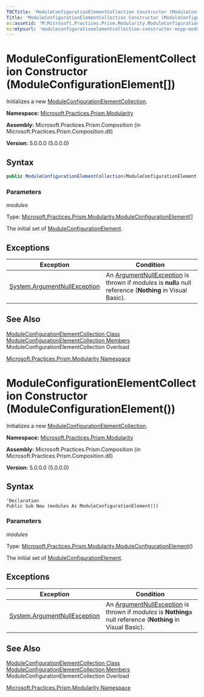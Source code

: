```yaml
---
TOCTitle: 'ModuleConfigurationElementCollection Constructor (ModuleConfigurationElement[])'
Title: 'ModuleConfigurationElementCollection Constructor (ModuleConfigurationElement[]) (Microsoft.Practices.Prism.Modularity)'
ms:assetid: 'M:Microsoft.Practices.Prism.Modularity.ModuleConfigurationElementCollection.\#ctor(Microsoft.Practices.Prism.Modularity.ModuleConfigurationElement[])'
ms:mtpsurl: 'moduleconfigurationelementcollection-constructor-mspp-modularity.md'
---
```



# ModuleConfigurationElementCollection Constructor (ModuleConfigurationElement[])

Initializes a new [ModuleConfigurationElementCollection](/patterns-practices/reference/moduleconfigurationelementcollection-class-mspp-modularity).

**Namespace:** [Microsoft.Practices.Prism.Modularity](/patterns-practices/reference/mspp-modularity-namespace)

**Assembly:** Microsoft.Practices.Prism.Composition (in Microsoft.Practices.Prism.Composition.dll)

**Version:** 5.0.0.0 (5.0.0.0)

## Syntax

```C#
public ModuleConfigurationElementCollection(ModuleConfigurationElement[] modules)
```

### Parameters

*modules*

Type: [Microsoft.Practices.Prism.Modularity.ModuleConfigurationElement](/patterns-practices/reference/moduleconfigurationelement-class-mspp-modularity)[]

The initial set of [ModuleConfigurationElement](/patterns-practices/reference/moduleconfigurationelement-class-mspp-modularity).

## Exceptions

| Exception                                                                             | Condition                                                                                                                                                           |
|---------------------------------------------------------------------------------------|---------------------------------------------------------------------------------------------------------------------------------------------------------------------|
| [System.ArgumentNullException](http://msdn.microsoft.com/en-us/library/27426hcy) | An [ArgumentNullException](http://msdn.microsoft.com/en-us/library/27426hcy) is thrown if *modules* is **null**a null reference (**Nothing** in Visual Basic). |

## See Also

[ModuleConfigurationElementCollection Class](/patterns-practices/reference/moduleconfigurationelementcollection-class-mspp-modularity)<br/>
[ModuleConfigurationElementCollection Members](/patterns-practices/reference/moduleconfigurationelementcollection-members-mspp-modularity)<br/>
ModuleConfigurationElementCollection Overload

[Microsoft.Practices.Prism.Modularity Namespace](/patterns-practices/reference/moduleconfigurationelementcollection-members-mspp-modularity)<br/>


# ModuleConfigurationElementCollection Constructor (ModuleConfigurationElement())

Initializes a new [ModuleConfigurationElementCollection](/patterns-practices/reference/moduleconfigurationelementcollection-class-mspp-modularity).

**Namespace:** [Microsoft.Practices.Prism.Modularity](/patterns-practices/reference/mspp-modularity-namespace)

**Assembly:** Microsoft.Practices.Prism.Composition (in Microsoft.Practices.Prism.Composition.dll)

**Version:** 5.0.0.0 (5.0.0.0)

## Syntax

```VB
'Declaration
Public Sub New (modules As ModuleConfigurationElement())
```

### Parameters

*modules*

Type: [Microsoft.Practices.Prism.Modularity.ModuleConfigurationElement](/patterns-practices/reference/moduleconfigurationelement-class-mspp-modularity)()

The initial set of [ModuleConfigurationElement](/patterns-practices/reference/moduleconfigurationelement-class-mspp-modularity).

## Exceptions


| Exception                                                                             | Condition                                                                                                                                                           |
|---------------------------------------------------------------------------------------|---------------------------------------------------------------------------------------------------------------------------------------------------------------------|
| [System.ArgumentNullException](http://msdn.microsoft.com/en-us/library/27426hcy) | An [ArgumentNullException](http://msdn.microsoft.com/en-us/library/27426hcy) is thrown if *modules* is **Nothing**a null reference (**Nothing** in Visual Basic). |


## See Also

[ModuleConfigurationElementCollection Class](/patterns-practices/reference/moduleconfigurationelementcollection-class-mspp-modularity)<br/>
[ModuleConfigurationElementCollection Members](/patterns-practices/reference/moduleconfigurationelementcollection-members-mspp-modularity)<br/>
ModuleConfigurationElementCollection Overload

[Microsoft.Practices.Prism.Modularity Namespace](/patterns-practices/reference/moduleconfigurationelementcollection-members-mspp-modularity)<br/>